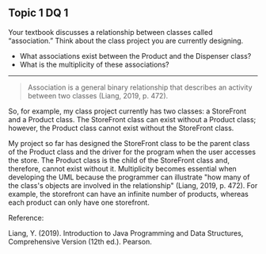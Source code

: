 ## Topic 1 DQ 1

Your textbook discusses a relationship between classes called “association.” 
Think about the class project you are currently designing. 
- What associations exist between the Product and the Dispenser class? 
- What is the multiplicity of these associations?
---
> Association is a general binary relationship that describes an activity between two classes (Liang, 2019, p. 472). 

So, for example, my class project currently has two classes: a StoreFront and a Product class. The StoreFront class can exist without a Product class; however, the Product class cannot exist without the StoreFront class.

My project so far has designed the StoreFront class to be the parent class of the Product class and the driver for the program when the user accesses the store. The Product class is the child of the StoreFront class and, therefore, cannot exist without it. Multiplicity becomes essential when developing the UML because the programmer can illustrate "how many of the class's objects are involved in the relationship" (Liang, 2019, p. 472). For example, the storefront can have an infinite number of products, whereas each product can only have one storefront.

Reference:

Liang, Y. (2019). Introduction to Java Programming and Data Structures, Comprehensive Version (12th ed.). Pearson.
